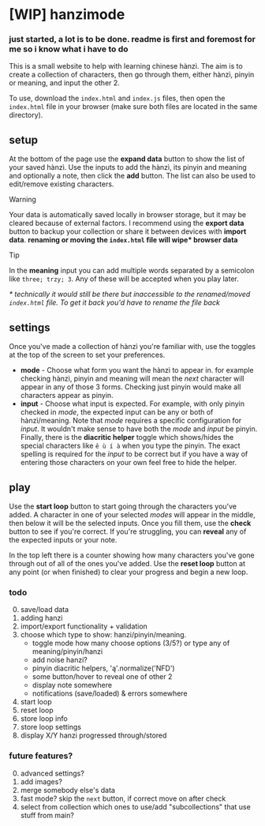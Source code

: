 # [WIP] hanzimode

### just started, a lot is to be done. readme is first and foremost for me so i know what i have to do

This is a small website to help with learning chinese hànzì. The aim is to create a collection of characters, then go through them, either hànzì, pinyin or meaning, and input the other 2.

To use, download the `index.html` and `index.js` files, then open the `index.html` file in your browser (make sure both files are located in the same directory).

## setup

At the bottom of the page use the **expand data** button to show the list of your saved hànzì. Use the inputs to add the hànzì, its pinyin and meaning and optionally a note, then click the **add** button. The list can also be used to edit/remove existing characters.

> [!WARNING]
> Your data is automatically saved locally in browser storage, but it may be cleared because of external factors. I recommend using the **export data** button to backup your collection or share it between devices with **import data**.
> **renaming or moving the `index.html` file will wipe\* browser data**

> [!TIP]
> In the **meaning** input you can add multiple words separated by a semicolon like `three; trzy; 3`. Any of these will be accepted when you play later.

_\* technically it would still be there but inaccessible to the renamed/moved `index.html` file. To get it back you'd have to rename the file back_

## settings

Once you've made a collection of hànzì you're familiar with, use the toggles at the top of the screen to set your preferences.

- **mode** - Choose what form you want the hànzì to appear in. for example checking hànzì, pinyin and meaning will mean the _next_ character will appear in any of those 3 forms. Checking just pinyin would make all characters appear as pinyin.
- **input** - Choose what input is expected. For example, with only pinyin checked in _mode_, the expected input can be any or both of hànzì/meaning. Note that _mode_ requires a specific configuration for _input_. It wouldn't make sense to have both the _mode_ and _input_ be pinyin.
  Finally, there is the **diacritic helper** toggle which shows/hides the special characters like `ê ù í à` when you type the pinyin. The exact spelling is required for the _input_ to be correct but if you have a way of entering those characters on your own feel free to hide the helper.

## play

Use the **start loop** button to start going through the characters you've added. A character in one of your selected _modes_ will appear in the middle, then below it will be the selected inputs. Once you fill them, use the **check** button to see if you're correct. If you're struggling, you can **reveal** any of the expected inputs or your note.

In the top left there is a counter showing how many characters you've gone through out of all of the ones you've added. Use the **reset loop** button at any point (or when finished) to clear your progress and begin a new loop.

### todo

0. save/load data
1. adding hanzi
2. import/export functionality + validation
3. choose which type to show: hanzi/pinyin/meaning.
   - toggle mode how many choose options (3/5?) or type any of meaning/pinyin/hanzi
   - add noise hanzi?
   - pinyin diacritic helpers, 'ą'.normalize('NFD')
   - some button/hover to reveal one of other 2
   - display note somewhere
   - notifications (save/loaded) & errors somewhere
4. start loop
5. reset loop
6. store loop info
7. store loop settings
8. display X/Y hanzi progressed through/stored

### future features?

0. advanced settings?
1. add images?
2. merge somebody else's data
3. fast mode? skip the `next` button, if correct move on after check
4. select from collection which ones to use/add "subcollections" that use stuff from main?
